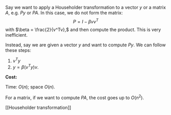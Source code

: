Say we want to apply a Householder transformation to a vector $y$ or a matrix $A$, e.g. $Py$ or $PA$. In this case, we do not form the matrix:
$$
P = I - \beta vv^T
$$
with $\beta = \frac{2}{v^Tv},$ and then compute the product. This is very inefficient.

Instead, say we are given a vector $y$ and want to compute $Py$. We can follow these steps:

1. $v^T y$
2. $y = \beta (v^T y) v.$

**Cost:**

Time: $O(n)$; space $O(n)$.

For a matrix, if we want to compute $PA$, the cost goes up to $O(n^2)$.

[[Householder transformation]]